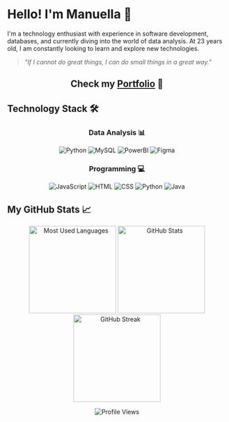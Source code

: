 # Hello! I'm Manuella 👋

I'm a technology enthusiast with experience in software development, databases, and currently diving into the world of data analysis. At 23 years old, I am constantly looking to learn and explore new technologies.

> *"If I cannot do great things, I can do small things in a great way."*

<h2 align="center"> Check my <a href="https://manuggetts.github.io/portfolio/" target="_blank">Portfolio</a> 🚀 </h2>

## Technology Stack 🛠️

<div align="center">
  <h3>Data Analysis 📊</h3>
  <p align="center">
    <img src="https://img.shields.io/badge/Python-3776AB?style=for-the-badge&logo=python&logoColor=yellow" alt="Python">
    <img src="https://img.shields.io/badge/MySQL-4479A1?style=for-the-badge&logo=mysql&logoColor=black" alt="MySQL">
    <img src="https://img.shields.io/badge/PowerBI-F2C811?style=for-the-badge&logo=Power%20BI&logoColor=white" alt="PowerBI">
    <img src="https://img.shields.io/badge/Figma-%237E4DD2?style=for-the-badge&logo=figma&logoColor=red" alt="Figma">
  </p>
</div>

<div align="center">
  <h3>Programming 💻</h3>
  <p align="center">
    <img src="https://img.shields.io/badge/JavaScript-F7DF1E?style=for-the-badge&logo=javascript&logoColor=black" alt="JavaScript">
    <img src="https://img.shields.io/badge/HTML5-E34F26?style=for-the-badge&logo=html5&logoColor=white" alt="HTML">
    <img src="https://img.shields.io/badge/CSS3-8A2BE2?style=for-the-badge&logo=css3&logoColor=white" alt="CSS">
    <img src="https://img.shields.io/badge/Python-3776AB?style=for-the-badge&logo=python&logoColor=yellow" alt="Python">
    <img src="https://img.shields.io/badge/Java-CD853F?style=for-the-badge&logo=java&logoColor=black" alt="Java">
  </p>
</div>


## My GitHub Stats 📈

<div align=center>
  <img height="200" src="https://github-readme-stats.vercel.app/api/top-langs/?username=manuggetts&langs_count=5&layout=compact&theme=vision-friendly-dark" alt="Most Used Languages">
  <img height="200" src="https://github-readme-stats.vercel.app/api?username=manuggetts&show_icons=true&theme=vision-friendly-dark" alt="GitHub Stats">
  <img height="200" src="https://github-readme-streak-stats.herokuapp.com/?user=manuggetts&theme=vision-friendly-dark" alt="GitHub Streak">
</div>

<p align="center">
  <img src="https://komarev.com/ghpvc/?username=manuggetts&color=6A0DAD" alt="Profile Views">
</p>
